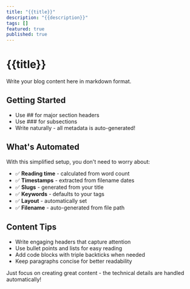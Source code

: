 ```yaml
---
title: "{{title}}"
description: "{{description}}"
tags: []
featured: true
published: true
---
```


# {{title}}

Write your blog content here in markdown format.

## Getting Started

- Use ## for major section headers
- Use ### for subsections
- Write naturally - all metadata is auto-generated!

## What's Automated

With this simplified setup, you don't need to worry about:

- ✅ **Reading time** - calculated from word count
- ✅ **Timestamps** - extracted from filename dates
- ✅ **Slugs** - generated from your title
- ✅ **Keywords** - defaults to your tags
- ✅ **Layout** - automatically set
- ✅ **Filename** - auto-generated from file path

## Content Tips

- Write engaging headers that capture attention
- Use bullet points and lists for easy reading
- Add code blocks with triple backticks when needed
- Keep paragraphs concise for better readability

Just focus on creating great content - the technical details are handled automatically!

